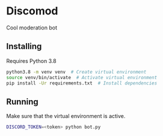 # Discomod

Cool moderation bot

## Installing

Requires Python 3.8

```sh
python3.8 -m venv venv  # Create virtual environment
source venv/bin/activate  # Activate virtual environment
pip install -Ur requirements.txt  # Install dependencies
```

## Running

Make sure that the virtual environment is active.

```sh
DISCORD_TOKEN=<token> python bot.py
```
